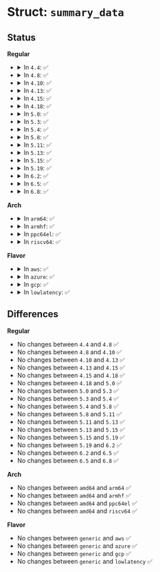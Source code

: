 # Struct: <code>summary_data</code>

## Status
<b>Regular</b>
<ul>
<li>
<details>
<summary>In <code>4.4</code>: ✅</summary>

```c
struct summary_data {
    struct seq_file *s;
    struct regulator_dev *parent;
    int level;
};
```
</details>
</li>
<li>
<details>
<summary>In <code>4.8</code>: ✅</summary>

```c
struct summary_data {
    struct seq_file *s;
    struct regulator_dev *parent;
    int level;
};
```
</details>
</li>
<li>
<details>
<summary>In <code>4.10</code>: ✅</summary>

```c
struct summary_data {
    struct seq_file *s;
    struct regulator_dev *parent;
    int level;
};
```
</details>
</li>
<li>
<details>
<summary>In <code>4.13</code>: ✅</summary>

```c
struct summary_data {
    struct seq_file *s;
    struct regulator_dev *parent;
    int level;
};
```
</details>
</li>
<li>
<details>
<summary>In <code>4.15</code>: ✅</summary>

```c
struct summary_data {
    struct seq_file *s;
    struct regulator_dev *parent;
    int level;
};
```
</details>
</li>
<li>
<details>
<summary>In <code>4.18</code>: ✅</summary>

```c
struct summary_data {
    struct seq_file *s;
    struct regulator_dev *parent;
    int level;
};
```
</details>
</li>
<li>
<details>
<summary>In <code>5.0</code>: ✅</summary>

```c
struct summary_data {
    struct seq_file *s;
    struct regulator_dev *parent;
    int level;
};
```
</details>
</li>
<li>
<details>
<summary>In <code>5.3</code>: ✅</summary>

```c
struct summary_data {
    struct seq_file *s;
    struct regulator_dev *parent;
    int level;
};
```
</details>
</li>
<li>
<details>
<summary>In <code>5.4</code>: ✅</summary>

```c
struct summary_data {
    struct seq_file *s;
    struct regulator_dev *parent;
    int level;
};
```
</details>
</li>
<li>
<details>
<summary>In <code>5.8</code>: ✅</summary>

```c
struct summary_data {
    struct seq_file *s;
    struct regulator_dev *parent;
    int level;
};
```
</details>
</li>
<li>
<details>
<summary>In <code>5.11</code>: ✅</summary>

```c
struct summary_data {
    struct seq_file *s;
    struct regulator_dev *parent;
    int level;
};
```
</details>
</li>
<li>
<details>
<summary>In <code>5.13</code>: ✅</summary>

```c
struct summary_data {
    struct seq_file *s;
    struct regulator_dev *parent;
    int level;
};
```
</details>
</li>
<li>
<details>
<summary>In <code>5.15</code>: ✅</summary>

```c
struct summary_data {
    struct seq_file *s;
    struct regulator_dev *parent;
    int level;
};
```
</details>
</li>
<li>
<details>
<summary>In <code>5.19</code>: ✅</summary>

```c
struct summary_data {
    struct seq_file *s;
    struct regulator_dev *parent;
    int level;
};
```
</details>
</li>
<li>
<details>
<summary>In <code>6.2</code>: ✅</summary>

```c
struct summary_data {
    struct seq_file *s;
    struct regulator_dev *parent;
    int level;
};
```
</details>
</li>
<li>
<details>
<summary>In <code>6.5</code>: ✅</summary>

```c
struct summary_data {
    struct seq_file *s;
    struct regulator_dev *parent;
    int level;
};
```
</details>
</li>
<li>
<details>
<summary>In <code>6.8</code>: ✅</summary>

```c
struct summary_data {
    struct seq_file *s;
    struct regulator_dev *parent;
    int level;
};
```
</details>
</li>
</ul>
<b>Arch</b>
<ul>
<li>
<details>
<summary>In <code>arm64</code>: ✅</summary>

```c
struct summary_data {
    struct seq_file *s;
    struct regulator_dev *parent;
    int level;
};
```
</details>
</li>
<li>
<details>
<summary>In <code>armhf</code>: ✅</summary>

```c
struct summary_data {
    struct seq_file *s;
    struct regulator_dev *parent;
    int level;
};
```
</details>
</li>
<li>
<details>
<summary>In <code>ppc64el</code>: ✅</summary>

```c
struct summary_data {
    struct seq_file *s;
    struct regulator_dev *parent;
    int level;
};
```
</details>
</li>
<li>
<details>
<summary>In <code>riscv64</code>: ✅</summary>

```c
struct summary_data {
    struct seq_file *s;
    struct regulator_dev *parent;
    int level;
};
```
</details>
</li>
</ul>
<b>Flavor</b>
<ul>
<li>
<details>
<summary>In <code>aws</code>: ✅</summary>

```c
struct summary_data {
    struct seq_file *s;
    struct regulator_dev *parent;
    int level;
};
```
</details>
</li>
<li>
<details>
<summary>In <code>azure</code>: ✅</summary>

```c
struct summary_data {
    struct seq_file *s;
    struct regulator_dev *parent;
    int level;
};
```
</details>
</li>
<li>
<details>
<summary>In <code>gcp</code>: ✅</summary>

```c
struct summary_data {
    struct seq_file *s;
    struct regulator_dev *parent;
    int level;
};
```
</details>
</li>
<li>
<details>
<summary>In <code>lowlatency</code>: ✅</summary>

```c
struct summary_data {
    struct seq_file *s;
    struct regulator_dev *parent;
    int level;
};
```
</details>
</li>
</ul>

## Differences
<b>Regular</b>
<ul>
<li>
No changes between <code>4.4</code> and <code>4.8</code> ✅
</li>
<li>
No changes between <code>4.8</code> and <code>4.10</code> ✅
</li>
<li>
No changes between <code>4.10</code> and <code>4.13</code> ✅
</li>
<li>
No changes between <code>4.13</code> and <code>4.15</code> ✅
</li>
<li>
No changes between <code>4.15</code> and <code>4.18</code> ✅
</li>
<li>
No changes between <code>4.18</code> and <code>5.0</code> ✅
</li>
<li>
No changes between <code>5.0</code> and <code>5.3</code> ✅
</li>
<li>
No changes between <code>5.3</code> and <code>5.4</code> ✅
</li>
<li>
No changes between <code>5.4</code> and <code>5.8</code> ✅
</li>
<li>
No changes between <code>5.8</code> and <code>5.11</code> ✅
</li>
<li>
No changes between <code>5.11</code> and <code>5.13</code> ✅
</li>
<li>
No changes between <code>5.13</code> and <code>5.15</code> ✅
</li>
<li>
No changes between <code>5.15</code> and <code>5.19</code> ✅
</li>
<li>
No changes between <code>5.19</code> and <code>6.2</code> ✅
</li>
<li>
No changes between <code>6.2</code> and <code>6.5</code> ✅
</li>
<li>
No changes between <code>6.5</code> and <code>6.8</code> ✅
</li>
</ul>
<b>Arch</b>
<ul>
<li>
No changes between <code>amd64</code> and <code>arm64</code> ✅
</li>
<li>
No changes between <code>amd64</code> and <code>armhf</code> ✅
</li>
<li>
No changes between <code>amd64</code> and <code>ppc64el</code> ✅
</li>
<li>
No changes between <code>amd64</code> and <code>riscv64</code> ✅
</li>
</ul>
<b>Flavor</b>
<ul>
<li>
No changes between <code>generic</code> and <code>aws</code> ✅
</li>
<li>
No changes between <code>generic</code> and <code>azure</code> ✅
</li>
<li>
No changes between <code>generic</code> and <code>gcp</code> ✅
</li>
<li>
No changes between <code>generic</code> and <code>lowlatency</code> ✅
</li>
</ul>
